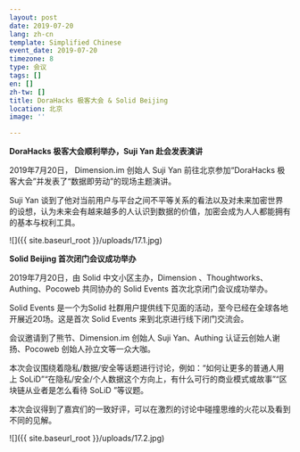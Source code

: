 ```yaml
---
layout: post
date: 2019-07-20
lang: zh-cn
template: Simplified Chinese
event_date: 2019-07-20
timezone: 8
type: 会议
tags: []
en: []
zh-tw: []
title: DoraHacks 极客大会 & Solid Beijing
location: 北京
image: ''

---
```

**DoraHacks 极客大会顺利举办，Suji Yan 赴会发表演讲**

2019年7月20日， Dimension.im 创始人 Suji Yan 前往北京参加“DoraHacks 极客大会”并发表了“数据即劳动”的现场主题演讲。

Suji Yan 谈到了他对当前用户与平台之间不平等关系的看法以及对未来加密世界的设想，认为未来会有越来越多的人认识到数据的价值，加密会成为人人都能拥有的基本与权利工具。

![]({{ site.baseurl_root }}/uploads/17.1.jpg)

**Solid Beijing 首次闭门会议成功举办**

2019年7月20日，由 Solid 中文小区主办，Dimension 、Thoughtworks、Authing、Pocoweb 共同协办的 Solid Events 首次北京闭门会议成功举办。

Solid Events 是一个为Solid 社群用户提供线下见面的活动，至今已经在全球各地开展近20场。这是首次 Solid Events 来到北京进行线下闭门交流会。

会议邀请到了熊节、Dimension.im 创始人 Suji Yan、Authing 认证云创始人谢扬、Pocoweb 创始人孙立文等一众大咖。

本次会议围绕着隐私/数据/安全等话题进行讨论，例如：“如何让更多的普通人用上 SoLiD”“在隐私/安全/个人数据这个方向上，有什么可行的商业模式或故事”“区块链从业者是怎么看待 SoLiD ”等议题。

本次会议得到了嘉宾们的一致好评，可以在激烈的讨论中碰撞思维的火花以及看到不同的见解。

![]({{ site.baseurl_root }}/uploads/17.2.jpg)